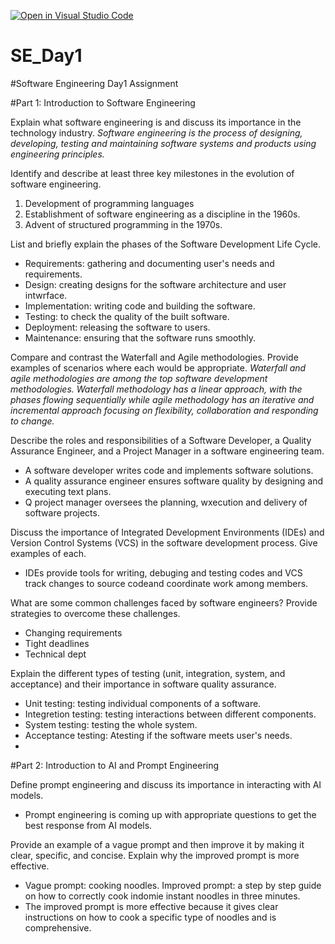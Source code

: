 [![Open in Visual Studio Code](https://classroom.github.com/assets/open-in-vscode-2e0aaae1b6195c2367325f4f02e2d04e9abb55f0b24a779b69b11b9e10269abc.svg)](https://classroom.github.com/online_ide?assignment_repo_id=15567752&assignment_repo_type=AssignmentRepo)
# SE_Day1
#Software Engineering Day1 Assignment

#Part 1: Introduction to Software Engineering

Explain what software engineering is and discuss its importance in the technology industry.
*Software engineering is the process of designing, developing, testing and maintaining software systems and products using engineering principles.*

Identify and describe at least three key milestones in the evolution of software engineering.
1. Development of programming languages
2.  Establishment of software engineering as a discipline in the 1960s.
3.  Advent of structured programming in the 1970s.

List and briefly explain the phases of the Software Development Life Cycle.
- Requirements: gathering and documenting user's needs and requirements.
- Design: creating designs for the software architecture and user intwrface.
- Implementation: writing code and building the software.
- Testing: to check the quality of the built software.
- Deployment: releasing the software to users.
- Maintenance: ensuring that the software runs smoothly.

Compare and contrast the Waterfall and Agile methodologies. Provide examples of scenarios where each would be appropriate.
*Waterfall and agile methodologies are among the top software development methodologies. Waterfall methodology has a linear approach, with the phases flowing sequentially while agile methodology has an iterative and incremental approach focusing on flexibility, collaboration and responding to change.*

Describe the roles and responsibilities of a Software Developer, a Quality Assurance Engineer, and a Project Manager in a software engineering team.
- A software developer writes code and implements software solutions.
- A quality assurance engineer ensures software quality by designing and executing text plans.
- Q project manager oversees the planning, wxecution and delivery of software projects.


Discuss the importance of Integrated Development Environments (IDEs) and Version Control Systems (VCS) in the software development process. Give examples of each.
- IDEs provide tools for writing, debuging and testing codes and VCS track changes to source codeand coordinate work among members.

What are some common challenges faced by software engineers? Provide strategies to overcome these challenges.
- Changing requirements
- Tight deadlines
- Technical dept

Explain the different types of testing (unit, integration, system, and acceptance) and their importance in software quality assurance.
- Unit testing: testing individual components of a software.
- Integretion testing: testing interactions between different components.
- System testing: testing the whole system.
- Acceptance testing: Atesting if the software meets user's needs.
- 

#Part 2: Introduction to AI and Prompt Engineering


Define prompt engineering and discuss its importance in interacting with AI models.
- Prompt engineering is coming up with appropriate questions to get the best response from AI models.

Provide an example of a vague prompt and then improve it by making it clear, specific, and concise. Explain why the improved prompt is more effective.
- Vague prompt: cooking noodles. Improved prompt: a step by step guide on how to correctly cook indomie instant noodles in three minutes.
- The improved prompt is more effective because it gives clear instructions on how to cook a specific type of noodles and is comprehensive.
